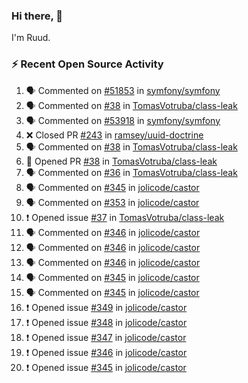 ### Hi there, 👋

I'm Ruud.
 
### :zap: Recent Open Source Activity

<!--START_SECTION:activity-->
1. 🗣 Commented on [#51853](https://github.com/symfony/symfony/issues/51853#issuecomment-2067710619) in [symfony/symfony](https://github.com/symfony/symfony)
2. 🗣 Commented on [#38](https://github.com/TomasVotruba/class-leak/pull/38#issuecomment-2055755202) in [TomasVotruba/class-leak](https://github.com/TomasVotruba/class-leak)
3. 🗣 Commented on [#53918](https://github.com/symfony/symfony/issues/53918#issuecomment-2050198214) in [symfony/symfony](https://github.com/symfony/symfony)
4. ❌ Closed PR [#243](https://github.com/ramsey/uuid-doctrine/pull/243) in [ramsey/uuid-doctrine](https://github.com/ramsey/uuid-doctrine)
5. 🗣 Commented on [#38](https://github.com/TomasVotruba/class-leak/pull/38#issuecomment-2036811023) in [TomasVotruba/class-leak](https://github.com/TomasVotruba/class-leak)
6. 💪 Opened PR [#38](https://github.com/TomasVotruba/class-leak/pull/38) in [TomasVotruba/class-leak](https://github.com/TomasVotruba/class-leak)
7. 🗣 Commented on [#36](https://github.com/TomasVotruba/class-leak/pull/36#issuecomment-2033933638) in [TomasVotruba/class-leak](https://github.com/TomasVotruba/class-leak)
8. 🗣 Commented on [#345](https://github.com/jolicode/castor/issues/345#issuecomment-2031585253) in [jolicode/castor](https://github.com/jolicode/castor)
9. 🗣 Commented on [#353](https://github.com/jolicode/castor/pull/353#issuecomment-2027095462) in [jolicode/castor](https://github.com/jolicode/castor)
10. ❗ Opened issue [#37](https://github.com/TomasVotruba/class-leak/issues/37) in [TomasVotruba/class-leak](https://github.com/TomasVotruba/class-leak)
11. 🗣 Commented on [#346](https://github.com/jolicode/castor/issues/346#issuecomment-2025370891) in [jolicode/castor](https://github.com/jolicode/castor)
12. 🗣 Commented on [#346](https://github.com/jolicode/castor/issues/346#issuecomment-2025366685) in [jolicode/castor](https://github.com/jolicode/castor)
13. 🗣 Commented on [#346](https://github.com/jolicode/castor/issues/346#issuecomment-2025356862) in [jolicode/castor](https://github.com/jolicode/castor)
14. 🗣 Commented on [#345](https://github.com/jolicode/castor/issues/345#issuecomment-2025343284) in [jolicode/castor](https://github.com/jolicode/castor)
15. 🗣 Commented on [#345](https://github.com/jolicode/castor/issues/345#issuecomment-2025340961) in [jolicode/castor](https://github.com/jolicode/castor)
16. ❗ Opened issue [#349](https://github.com/jolicode/castor/issues/349) in [jolicode/castor](https://github.com/jolicode/castor)
17. ❗ Opened issue [#348](https://github.com/jolicode/castor/issues/348) in [jolicode/castor](https://github.com/jolicode/castor)
18. ❗ Opened issue [#347](https://github.com/jolicode/castor/issues/347) in [jolicode/castor](https://github.com/jolicode/castor)
19. ❗ Opened issue [#346](https://github.com/jolicode/castor/issues/346) in [jolicode/castor](https://github.com/jolicode/castor)
20. ❗ Opened issue [#345](https://github.com/jolicode/castor/issues/345) in [jolicode/castor](https://github.com/jolicode/castor)
<!--END_SECTION:activity-->
